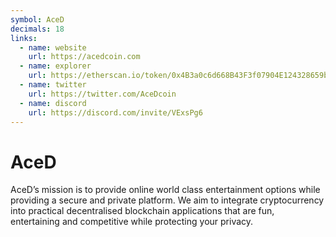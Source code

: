 ```yaml
---
symbol: AceD
decimals: 18
links:
  - name: website
    url: https://acedcoin.com
  - name: explorer
    url: https://etherscan.io/token/0x4B3a0c6d668B43F3f07904E124328659b90Bb4Ca
  - name: twitter
    url: https://twitter.com/AceDcoin
  - name: discord
    url: https://discord.com/invite/VExsPg6
---
```


# AceD

AceD’s mission is to provide online world class entertainment options while providing a secure and private platform. We aim to integrate cryptocurrency into practical decentralised blockchain applications that are fun, entertaining and competitive while protecting your privacy.
